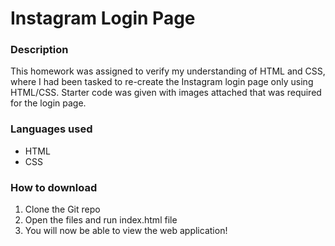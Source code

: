 # Instagram Login Page

### Description
This homework was assigned to verify my understanding of HTML and CSS, where I had been tasked to re-create the Instagram login page only using HTML/CSS. Starter code was given with images attached that was required for the login page.

### Languages used
* HTML
* CSS

### How to download
1. Clone the Git repo
2. Open the files and run index.html file
3. You will now be able to view the web application!

